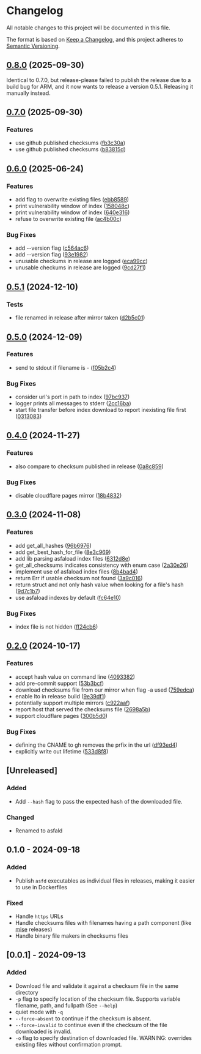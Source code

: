 # Changelog

All notable changes to this project will be documented in this file.

The format is based on [Keep a Changelog](https://keepachangelog.com/en/1.1.0/),
and this project adheres to [Semantic Versioning](https://semver.org/spec/v2.0.0.html).

## [0.8.0](https://github.com/asfaload/asfald/compare/v0.7.0...v0.8.0) (2025-09-30)

Identical to 0.7.0, but release-please failed to publish the release due to a build bug for ARM, and it now wants to release a version 0.5.1.
Releasing it manually instead.

## [0.7.0](https://github.com/asfaload/asfald/compare/v0.6.0...v0.7.0) (2025-09-30)


### Features

* use github published checksums ([fb3c30a](https://github.com/asfaload/asfald/commit/fb3c30a6e36180953bde485d43d9c47e43980403))
* use github published checksums ([b83815d](https://github.com/asfaload/asfald/commit/b83815d093069070552e4317ff6b60a64ffc8eac))

## [0.6.0](https://github.com/asfaload/asfald/compare/v0.5.1...v0.6.0) (2025-06-24)


### Features

* add flag to overwrite existing files ([ebb8589](https://github.com/asfaload/asfald/commit/ebb8589c28fe05c0b2c423d95c9005ae220af857))
* print vulnerability window of index ([158048c](https://github.com/asfaload/asfald/commit/158048c573225d254b50e5a6d0d075cf3641fa73))
* print vulnerability window of index ([640e316](https://github.com/asfaload/asfald/commit/640e3164e565384004c62a75d30a2e841fc7a33d))
* refuse to overwrite existing file ([ac4b00c](https://github.com/asfaload/asfald/commit/ac4b00cd535d97391fe1ae540a59d86c2c266827))


### Bug Fixes

* add --version flag ([c564ac6](https://github.com/asfaload/asfald/commit/c564ac60419162d4b54336987695395a5f872dc4))
* add --version flag ([93e1982](https://github.com/asfaload/asfald/commit/93e19828c56e4f87f84a3a58df79b1352ffce619))
* unusable checkums in release are logged ([eca99cc](https://github.com/asfaload/asfald/commit/eca99ccc1b70c2cf8f3e5a59aa332e857eb6ca07))
* unusable checkums in release are logged ([9cd27f1](https://github.com/asfaload/asfald/commit/9cd27f155c163f51cfc9a894f4b58d20d0c75ad2))

## [0.5.1](https://github.com/asfaload/asfald/compare/v0.5.0...v0.5.1) (2024-12-10)


### Tests

* file renamed in release after mirror taken ([d2b5c01](https://github.com/asfaload/asfald/commit/d2b5c01c3bbe32b2d01e1db394b63c0284ec5402))

## [0.5.0](https://github.com/asfaload/asfald/compare/v0.4.0...v0.5.0) (2024-12-09)


### Features

* send to stdout if filename is - ([f05b2c4](https://github.com/asfaload/asfald/commit/f05b2c402608bb21af9000dadc4c1e3e7c71d617))


### Bug Fixes

* consider url's port in path to index ([97bc937](https://github.com/asfaload/asfald/commit/97bc937c83b8c9cc85c895f061f664c120aae479))
* logger prints all messages to stderr ([2cc16ba](https://github.com/asfaload/asfald/commit/2cc16ba3c4eb2247040a3e0a6cf2d70e51d87363))
* start file transfer before index download to report inexisting file first ([0313083](https://github.com/asfaload/asfald/commit/03130838b25cd10d3b597dacd7f39cddc9062211))

## [0.4.0](https://github.com/asfaload/asfald/compare/v0.3.0...v0.4.0) (2024-11-27)


### Features

* also compare to checksum published in release ([0a8c859](https://github.com/asfaload/asfald/commit/0a8c859dbefbc47bc93091e8e8f2aaff165a4b01))


### Bug Fixes

* disable cloudflare pages mirror ([18b4832](https://github.com/asfaload/asfald/commit/18b4832a06cd418344c63912acf2cf6fcb5deebc))

## [0.3.0](https://github.com/asfaload/asfald/compare/v0.2.0...v0.3.0) (2024-11-08)


### Features

* add get_all_hashes ([96b6976](https://github.com/asfaload/asfald/commit/96b697627522a1ff43bd8aa29e42731dae6dd701))
* add get_best_hash_for_file ([8e3c969](https://github.com/asfaload/asfald/commit/8e3c9698e9ec5638aaf1023c49579a405253ad8d))
* add lib parsing asfaload index files ([6312d8e](https://github.com/asfaload/asfald/commit/6312d8e7df58e76a5592c2a6408650326a1084b2))
* get_all_checksums indicates consistency with enum case ([2a30e26](https://github.com/asfaload/asfald/commit/2a30e26f776350f8b12845f5606985ba39c06e5c))
* implement use of asfaload index files ([8b4bad4](https://github.com/asfaload/asfald/commit/8b4bad47c01405bd6d4c5d34c9ca82a7854efffc))
* return Err if usable checksum not found ([3a9c016](https://github.com/asfaload/asfald/commit/3a9c0162e590a53d4dbfc30597a3db8c70c62081))
* return struct and not only hash value when looking for a file's hash ([9d7c1b7](https://github.com/asfaload/asfald/commit/9d7c1b7c3c0e85c018509893e2a83d07fde341b9))
* use asfaload indexes by default ([fc64e10](https://github.com/asfaload/asfald/commit/fc64e103330408d6cd4defad23faff9ff6afa73b))


### Bug Fixes

* index file is not hidden ([ff24cb6](https://github.com/asfaload/asfald/commit/ff24cb6f6f8fac772c8f57ff76ab9f069b44cfac))

## [0.2.0](https://github.com/asfaload/asfald/compare/v0.1.0...v0.2.0) (2024-10-17)


### Features

* accept hash value on command line ([4093382](https://github.com/asfaload/asfald/commit/40933825af60aef62cabe5f08be14a50e765d54b))
* add pre-commit support ([53b3bcf](https://github.com/asfaload/asfald/commit/53b3bcf6c7ca2c58ac2b2c1706d743a24943a1a4))
* download checksums file from our mirror when flag -a used ([759edca](https://github.com/asfaload/asfald/commit/759edcac64327fd7a67be4a00cdfbe19392a0975))
* enable lto in release build ([9e39df1](https://github.com/asfaload/asfald/commit/9e39df1e80a98a1dfd76ff727998a3398faeb7cf))
* potentially support multiple mirrors ([c922aaf](https://github.com/asfaload/asfald/commit/c922aafd55d77a5c66731bc10391227ab05c625a))
* report host that served the checksums file ([2698a5b](https://github.com/asfaload/asfald/commit/2698a5b3a7c044d2bde5d66699c989824bb524df))
* support cloudflare pages ([300b5d0](https://github.com/asfaload/asfald/commit/300b5d0cd265c59ac9fba52b732697776500d6ad))


### Bug Fixes

* defining the CNAME to gh removes the prfix in the url ([df93ed4](https://github.com/asfaload/asfald/commit/df93ed4f0965c43028c2ca8d0f262148a58f0bfc))
* explicitly write out lifetime ([533d8f8](https://github.com/asfaload/asfald/commit/533d8f883f4fc883bbf66ee8a396a6a3141982cb))

## [Unreleased]

### Added

- Add `--hash` flag to pass the expected hash of the downloaded file.

### Changed

- Renamed to asfald

## 0.1.0 - 2024-09-18

### Added

- Publish `asfd` executables as individual files in releases, making it easier to use in Dockerfiles

### Fixed

- Handle `https` URLs
- Handle checksums files with filenames having a path component (like [mise](https://github.com/jdx/mise/) releases)
- Handle binary file makers in checksums files



## [0.0.1] - 2024-09-13

### Added

- Download file and validate it against a checksum file in the same directory
- `-p` flag to specify location of the checksum file. Supports variable filename, path, and fullpath (See `--help`)
- quiet mode with `-q`
- `--force-absent` to continue if the checksum is absent.
- `--force-invalid` to continue even if the checksum of the file downloaded is invalid.
- `-o` flag to specify destination of downloaded file. WARNING: overrides existing files without confirmation prompt.
